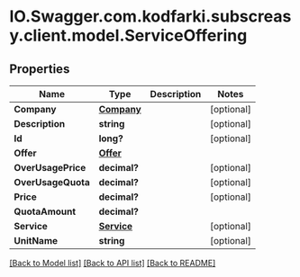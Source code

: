 # IO.Swagger.com.kodfarki.subscreasy.client.model.ServiceOffering
## Properties

Name | Type | Description | Notes
------------ | ------------- | ------------- | -------------
**Company** | [**Company**](Company.md) |  | [optional] 
**Description** | **string** |  | [optional] 
**Id** | **long?** |  | [optional] 
**Offer** | [**Offer**](Offer.md) |  | 
**OverUsagePrice** | **decimal?** |  | [optional] 
**OverUsageQuota** | **decimal?** |  | [optional] 
**Price** | **decimal?** |  | [optional] 
**QuotaAmount** | **decimal?** |  | 
**Service** | [**Service**](Service.md) |  | [optional] 
**UnitName** | **string** |  | [optional] 

[[Back to Model list]](../README.md#documentation-for-models) [[Back to API list]](../README.md#documentation-for-api-endpoints) [[Back to README]](../README.md)

